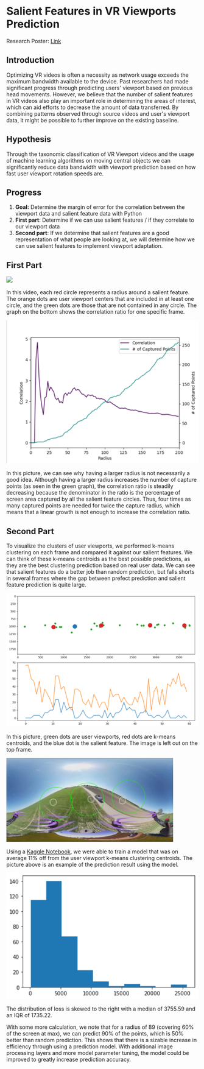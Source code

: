 # Salient Features in VR Viewports Prediction

Research Poster: [Link](https://raw.githubusercontent.com/ACM-Research/vr-viewport-analysis/master/Research%20Poster.pdf)

## Introduction

Optimizing VR videos is often a necessity as network usage exceeds the maximum bandwidth available to the device. Past researchers had made significant progress through predicting users' viewport based on previous head movements. However, we believe that the number of salient features in VR videos also play an important role in determining the areas of interest, which can aid efforts to decrease the amount of data transferred. By combining patterns observed through source videos and user's viewport data, it might be possible to further improve on the existing baseline.

## Hypothesis

Through the taxonomic classification of VR Viewport videos and the usage of machine learning algorithms on moving central objects we can significantly reduce data bandwidth with viewport prediction based on how fast user viewport rotation speeds are.

## Progress

1. **Goal:** Determine the margin of error for the correlation between the viewport data and salient feature data with Python
2. **First part**: Determine if we can use salient features / if they correlate to our viewport data
3. **Second part**: If we determine that salient features are a good representation of what people are looking at, we will determine how we can use salient features to implement viewport adaptation.

## First Part

![](https://raw.githubusercontent.com/ACM-Research/vr-viewport-analysis/master/CorrelationProof/overlays/demo.gif)

In this video, each red circle represents a radius around a salient feature. The orange dots are user viewport centers that are included in at least one circle, and the green dots are those that are not contained in any circle. The graph on the bottom shows the correlation ratio for one specific frame.

![](https://raw.githubusercontent.com/ACM-Research/vr-viewport-analysis/master/CorrelationProof/pictures/correlation_vs_radius.PNG)

In this picture, we can see why having a larger radius is not necessarily a good idea. Although having a larger radius increases the number of capture points (as seen in the green graph), the correlation ratio is steadily decreasing because the denominator in the ratio is the percentage of screen area captured by all the salient feature circles. Thus, four times as many captured points are needed for twice the capture radius, which means that a linear growth is not enough to increase the correlation ratio.

## Second Part

To visualize the clusters of user viewports, we performed k-means clustering on each frame and compared it against our salient features. We can think of these k-means centroids as the best possible predictions, as they are the best clustering prediction based on real user data. We can see that salient features do a better job than random prediction, but falls shorts in several frames where the gap between prefect prediction and salient feature prediction is quite large.

![](https://raw.githubusercontent.com/ACM-Research/vr-viewport-analysis/master/CorrelationProof/pictures/k_means_upper_bound.PNG)

In this picture, green dots are user viewports, red dots are k-means centroids, and the blue dot is the salient feature. The image is left out on the top frame.

![](https://raw.githubusercontent.com/ACM-Research/vr-viewport-analysis/master/CorrelationProof/pictures/model.PNG)

Using a [Kaggle Notebook](https://raw.githubusercontent.com/ACM-Research/vr-viewport-analysis/master/CorrelationProof/salient-feature-traiing.ipynb), we were able to train a model that was on average 11% off from the user viewport k-means clustering centroids. The picture above is an example of the prediction result using the model. 

![](https://raw.githubusercontent.com/ACM-Research/vr-viewport-analysis/master/CorrelationProof/pictures/dist.PNG)

The distribution of loss is skewed to the right with a median of 3755.59 and an IQR of 1735.22. 

With some more calculation, we note that for a radius of 89 (covering 60% of the screen at max), we can predict 90% of the points, which is 50% better than random prediction. This shows that there is a sizable increase in efficiency through using a prediction model. With additional image processing layers and more model parameter tuning, the model could be improved to greatly increase prediction accuracy.
